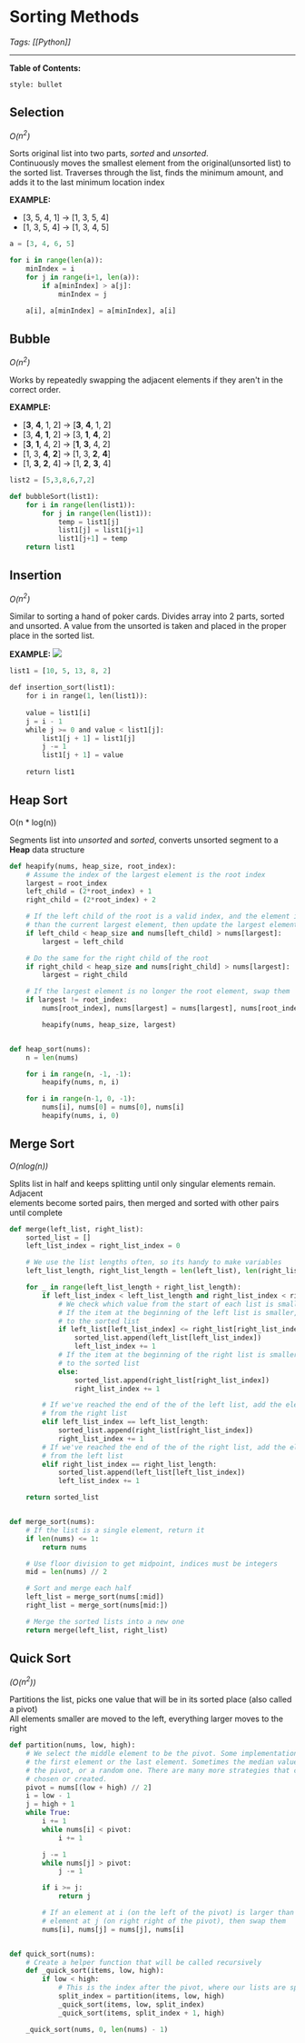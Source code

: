 # Sorting Methods

*Tags: [[Python]]*

---

**Table of Contents:**

```toc
style: bullet
```

## Selection

*O($n^2$)*

Sorts original list into two parts, *sorted* and *unsorted*.  
Continuously moves the smallest element from the original(unsorted list) to the sorted list.
Traverses through the list, finds the minimum amount, and adds it to the last minimum location index

**EXAMPLE:**

* [3, 5, 4, 1] -> [1, 3, 5, 4]
* [1, 3, 5, 4] -> [1, 3, 4, 5]

```python
a = [3, 4, 6, 5]

for i in range(len(a)):
	minIndex = i
	for j in range(i+1, len(a)):
		if a[minIndex] > a[j]:
			minIndex = j

	a[i], a[minIndex] = a[minIndex], a[i]
```

## Bubble

*O($n^2$)*

Works by repeatedly swapping the adjacent elements if they aren't in the correct order.

**EXAMPLE:**

* [**3**, **4**, 1, 2] -> [**3**, **4**, 1, 2]
* [3, **4**, **1**, 2] -> [3, **1**, **4**, 2]
* [**3**, **1**, 4, 2] -> [**1**, **3**, 4, 2]
* [1, 3, **4**, **2**] -> [1, 3, **2**, **4**]
* [1, **3**, **2**, 4] -> [1, **2**, **3**, 4]


```python
list2 = [5,3,8,6,7,2]

def bubbleSort(list1):
	for i in range(len(list1)):
		for j in range(len(list1)):
			temp = list1[j]
			list1[j] = list1[j+1]
			list1[j+1] = temp
	return list1
```

## Insertion

*O($n^2$)*

Similar to sorting a hand of poker cards. Divides array into 2 parts, sorted and unsorted.
A value from the unsorted is taken and placed in the proper place in the sorted list.

**EXAMPLE:**
![](https://www.tutorialspoint.com/assets/questions/media/28755/29.jpg)
```python
list1 = [10, 5, 13, 8, 2] 

def insertion_sort(list1): 
	for i in range(1, len(list1)): 
	
	value = list1[i]
	j = i - 1 
	while j >= 0 and value < list1[j]: 
		list1[j + 1] = list1[j] 
		j -= 1 
		list1[j + 1] = value 
	
	return list1 
```

## Heap Sort

O(n * log(n))

Segments list into *unsorted* and *sorted*, converts unsorted segment to a  
**Heap** data structure

```Python
def heapify(nums, heap_size, root_index):
    # Assume the index of the largest element is the root index
    largest = root_index
    left_child = (2*root_index) + 1
    right_child = (2*root_index) + 2

    # If the left child of the root is a valid index, and the element is greater
    # than the current largest element, then update the largest element
    if left_child < heap_size and nums[left_child] > nums[largest]:
        largest = left_child

    # Do the same for the right child of the root
    if right_child < heap_size and nums[right_child] > nums[largest]:
        largest = right_child

    # If the largest element is no longer the root element, swap them
    if largest != root_index:
        nums[root_index], nums[largest] = nums[largest], nums[root_index]

        heapify(nums, heap_size, largest)


def heap_sort(nums):
    n = len(nums)

    for i in range(n, -1, -1):
        heapify(nums, n, i)

    for i in range(n-1, 0, -1):
        nums[i], nums[0] = nums[0], nums[i]
        heapify(nums, i, 0)
```

## Merge Sort

*O(n$log(n)$)*

Splits list in half and keeps splitting until only singular elements remain. Adjacent  
elements become sorted pairs, then merged and sorted with other pairs until complete

```python
def merge(left_list, right_list):
    sorted_list = []
    left_list_index = right_list_index = 0

    # We use the list lengths often, so its handy to make variables
    left_list_length, right_list_length = len(left_list), len(right_list)

    for _ in range(left_list_length + right_list_length):
        if left_list_index < left_list_length and right_list_index < right_list_length:
            # We check which value from the start of each list is smaller
            # If the item at the beginning of the left list is smaller, add it
            # to the sorted list
            if left_list[left_list_index] <= right_list[right_list_index]:
                sorted_list.append(left_list[left_list_index])
                left_list_index += 1
            # If the item at the beginning of the right list is smaller, add it
            # to the sorted list
            else:
                sorted_list.append(right_list[right_list_index])
                right_list_index += 1

        # If we've reached the end of the of the left list, add the elements
        # from the right list
        elif left_list_index == left_list_length:
            sorted_list.append(right_list[right_list_index])
            right_list_index += 1
        # If we've reached the end of the of the right list, add the elements
        # from the left list
        elif right_list_index == right_list_length:
            sorted_list.append(left_list[left_list_index])
            left_list_index += 1

    return sorted_list


def merge_sort(nums):
    # If the list is a single element, return it
    if len(nums) <= 1:
        return nums

    # Use floor division to get midpoint, indices must be integers
    mid = len(nums) // 2

    # Sort and merge each half
    left_list = merge_sort(nums[:mid])
    right_list = merge_sort(nums[mid:])

    # Merge the sorted lists into a new one
    return merge(left_list, right_list)
```


## Quick Sort

*(O($n^2$))*

Partitions the list, picks one value that will be in its sorted place (also called a pivot)  
All elements smaller are moved to the left, everything larger moves to the right

```python
def partition(nums, low, high):
    # We select the middle element to be the pivot. Some implementations select
    # the first element or the last element. Sometimes the median value becomes
    # the pivot, or a random one. There are many more strategies that can be
    # chosen or created.
    pivot = nums[(low + high) // 2]
    i = low - 1
    j = high + 1
    while True:
        i += 1
        while nums[i] < pivot:
            i += 1

        j -= 1
        while nums[j] > pivot:
            j -= 1

        if i >= j:
            return j

        # If an element at i (on the left of the pivot) is larger than the
        # element at j (on right right of the pivot), then swap them
        nums[i], nums[j] = nums[j], nums[i]


def quick_sort(nums):
    # Create a helper function that will be called recursively
    def _quick_sort(items, low, high):
        if low < high:
            # This is the index after the pivot, where our lists are split
            split_index = partition(items, low, high)
            _quick_sort(items, low, split_index)
            _quick_sort(items, split_index + 1, high)

    _quick_sort(nums, 0, len(nums) - 1)
```